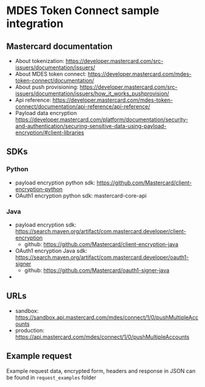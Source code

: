 # MDES Token Connect sample integration

## Mastercard documentation
- About tokenization: https://developer.mastercard.com/src-issuers/documentation/issuers/
- About MDES token connect: https://developer.mastercard.com/mdes-token-connect/documentation/
- About push provisioning: https://developer.mastercard.com/src-issuers/documentation/issuers/how_it_works_pushprovision/
- Api reference: https://developer.mastercard.com/mdes-token-connect/documentation/api-reference/api-reference/
- Payload data encryption
https://developer.mastercard.com/platform/documentation/security-and-authentication/securing-sensitive-data-using-payload-encryption/#client-libraries

## SDKs
### Python
- payload encryption python sdk: https://github.com/Mastercard/client-encryption-python
- OAuth1 encryption python sdk: mastercard-core-api
### Java
- payload encryption sdk: https://search.maven.org/artifact/com.mastercard.developer/client-encryption
  - github: https://github.com/Mastercard/client-encryption-java
- OAuth1 encryption Java sdk: https://search.maven.org/artifact/com.mastercard.developer/oauth1-signer
  - github: https://github.com/Mastercard/oauth1-signer-java
- 

## URLs
- sandbox: https://sandbox.api.mastercard.com/mdes/connect/1/0/pushMultipleAccounts
- production: https://api.mastercard.com/mdes/connect/1/0/pushMultipleAccounts

## Example request
Example request data, encrypted form, headers and response in JSON can be found in `request_examples` folder
